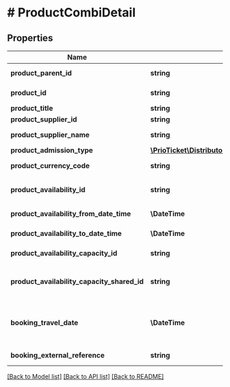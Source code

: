 # # ProductCombiDetail

## Properties

Name | Type | Description | Notes
------------ | ------------- | ------------- | -------------
**product_parent_id** | **string** | Unique identifier for the parent product assigned by Prio. | [readonly]
**product_id** | **string** | Unique identifier for the product assigned by Prio. |
**product_title** | **string** | The title of product. | [readonly]
**product_supplier_id** | **string** | Unique identifier for supplier. | [readonly]
**product_supplier_name** | **string** | Name of the supplier which offers the product(s). | [readonly]
**product_admission_type** | [**\PrioTicket\DistributorAPI\Models\ProductAdmissionType**](ProductAdmissionType.md) |  |
**product_currency_code** | **string** | Product Currency Code, according to [ISO-4217](https://en.wikipedia.org/wiki/ISO_4217). | [readonly]
**product_availability_id** | **string** | The unique ID for the availability slot. Only mandatory if &#x60;product_availability:true&#x60; | [optional]
**product_availability_from_date_time** | **\DateTime** | The starting date and time of the activity availability. | [optional] [readonly]
**product_availability_to_date_time** | **\DateTime** | The till date and time of the activity availability. | [optional] [readonly]
**product_availability_capacity_id** | **string** | Availability group / capacity identifier. | [optional] [readonly]
**product_availability_capacity_shared_id** | **string** | Shared availability / capacity identifier. Only applicable if &#x60;capacity_type:SHARED / COMBINED&#x60;. | [optional] [readonly]
**booking_travel_date** | **\DateTime** | If &#x60;product_availability:false&#x60; you can still define the expected redemption date of this product. Required if &#x60;product_traveldate_required:true&#x60;. | [optional]
**booking_external_reference** | **string** | A unique booking identifier within the external system. | [optional]

[[Back to Model list]](../../README.md#models) [[Back to API list]](../../README.md#endpoints) [[Back to README]](../../README.md)
